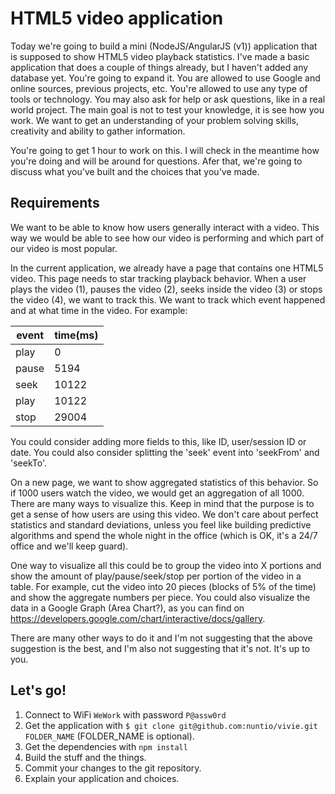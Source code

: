 #  HTML5 video application
Today we're going to build a mini (NodeJS/AngularJS (v1)) application that is supposed to show HTML5 video playback statistics. I've made a basic application that does a couple of things already, but I haven't added any database yet. You're going to expand it. You are allowed to use Google and online sources, previous projects, etc. You're allowed to use any type of tools or technology. You may also ask for help or ask questions, like in a real world project. The main goal is not to test your knowledge, it is see how you work. We want to get an understanding of your problem solving skills, creativity and ability to gather information.

You're going to get 1 hour to work on this. I will check in the meantime how you're doing and will be around for questions. Afer that, we're going to discuss what you've built and the choices that you've made. 

## Requirements
We want to be able to know how users generally interact with a video. This way we would be able to see how our video is performing and which part of our video is most popular.

In the current application, we already have a page that contains one HTML5 video. This page needs to star tracking playback behavior. When a user plays the video (1), pauses the video (2), seeks inside the video (3) or stops the video (4), we want to track this. We want to track which event happened and at what time in the video. For example:

event | time(ms) 
-------|----------
play  | 0        
pause | 5194   
seek | 10122
play  | 10122     
stop  | 29004    

You could consider adding more fields to this, like ID, user/session ID or date.
You could also consider splitting the 'seek' event into 'seekFrom' and 'seekTo'.

On a new page, we want to show aggregated statistics of this behavior. So if 1000 users watch the video, we would get an aggregation of all 1000. There are many ways to visualize this. Keep in mind that the purpose is to get a sense of how users are using this video. We don't care about perfect statistics and standard deviations, unless you feel like building predictive algorithms and spend the whole night in the office (which is OK, it's a 24/7 office and we'll keep guard).

One way to visualize all this could be to group the video into X portions and show the amount of play/pause/seek/stop per portion of the video in a table. For example, cut the video into 20 pieces (blocks of 5% of the time) and show the aggregate numbers per piece. You could also visualize the data in a Google Graph (Area Chart?), as you can find on https://developers.google.com/chart/interactive/docs/gallery.

There are many other ways to do it and I'm not suggesting that the above suggestion is the best, and I'm also not suggesting that it's not. It's up to you.

## Let's go!
1. Connect to WiFi `WeWork` with password `P@assw0rd`
2. Get the application with `$ git clone git@github.com:nuntio/vivie.git FOLDER_NAME` (FOLDER_NAME is optional).
3. Get the dependencies with `npm install`
4. Build the stuff and the things.
5. Commit your changes to the git repository.
6. Explain your application and choices.
